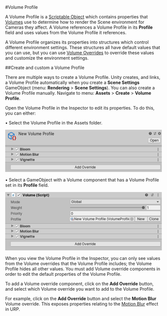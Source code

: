 #Volume Profile

A Volume Profile is a [Scriptable Object](https://docs.unity3d.com/Manual/class-ScriptableObject.html) which contains properties that [Volumes](Volumes.md) use to determine how to render the Scene environment for Cameras they affect. A Volume references a Volume Profile in its **Profile** field and uses values from the Volume Profile it references.

A Volume Profile organizes its properties into structures which control different environment settings. These structures all have default values that you can use, but you can use [Volume Overrides](VolumeComponents.md) to override these values and customize the environment settings.

##Create and custom a Volume Profile

There are multiple ways to create a Volume Profile. Unity creates, and links, a Volume Profile automatically when you create a **Scene Settings** GameObject (menu: **Rendering** &gt; **Scene Settings**). You can also create a Volume Profile manually. Navigate to menu: **Assets** &gt; **Create** &gt; **Volume Profile**.

Open the Volume Profile in the Inspector to edit its properties. To do this, you can either:

&#8226; Select the Volume Profile in the Assets folder.

![](Images/Inspectors/VolumeProfile.png)

&#8226; Select a GameObject with a Volume component that has a Volume Profile set in its **Profile** field.

![](Images/Inspectors/Volume1.png)

When you view the Volume Profile in the Inspector, you can only see values from the Volume overrides that the Volume Profile includes; the Volume Profile hides all other values. You must add Volume override components in order to edit the default properties of the Volume Profile.

To add a Volume override component, click on the **Add Override** button, and select which Volume override you want to add to the Volume Profile. 

For example, click on the **Add Override** button and select the **Motion Blur** Volume override. This exposes properties relating to the [Motion Blur](Post-processing-Motion-Blur.md) effect in URP. 

